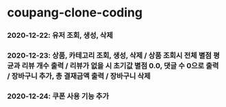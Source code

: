 # coupang-clone-coding

### 2020-12-22: 유저 조회, 생성, 삭제
### 2020-12-23: 상품, 카테고리 조회, 생성, 삭제 / 상품 조회시 전체 별점 평균과 리뷰 개수 출력 / 리뷰가 없을 시 초기값 별점 0.0, 댓글 수 0으로 출력 / 장바구니 추가, 총 결재금액 출력 / 장바구니 삭제
### 2020-12-24: 쿠폰 사용 기능 추가